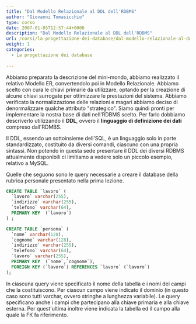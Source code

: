 ```yaml
---
title: "Dal Modello Relazionale al DDL dell'RDBMS"
author: "Giovanni Tomasicchio"
type: corso
date: 2007-01-05T12:57:44+0000
description: "Dal Modello Relazionale al DDL dell'RDBMS"
url: /corsi/la-progettazione-dei-database/dal-modello-relazionale-al-ddl-dellrdbms/
weight: 1
categories:
  - La progettazione dei database
  
---
```

Abbiamo preparato la descrizione del mini-mondo, abbiamo realizzato il relativo Modello ER, convertendolo poi in Modello Relazionale. Abbiamo scelto con cura le chiavi primarie da utilizzare, optando per la creazione di alcune chiavi surrogate per ottimizzare le prestazioni del sistema. Abbiamo verificato la normalizzazione delle relazioni e magari abbiamo deciso di denormalizzare qualche attributo "strategico". Siamo quindi pronti per implementare la nostra base di dati nell'RDBMS scelto. Per farlo dobbiamo descriverlo utilizzando il **DDL**, ovvero il **linguaggio di definizione dei dati** compreso dall'RDMBS.

Il DDL, essendo un sottoinsieme dell'SQL, è un linguaggio solo in parte standardizzato, costituito da diversi comandi, ciascuno con una propria sintassi. Non potendo in questa sede presentare il DDL dei diversi RDBMS attualmente disponibili ci limitiamo a vedere solo un piccolo esempio, relativo a MySQL.

Quelle che seguono sono le query necessarie a creare il database della rubrica personale presentato nella prima lezione.

 ```sql
CREATE TABLE `lavoro` (
   `lavoro` varchar(255),
   `indirizzo` varchar(255),
   `telefono` varchar(64),
   PRIMARY KEY  (`lavoro`)
) ;

CREATE TABLE `persona` (
   `nome` varchar(128),
   `cognome` varchar(128),
   `indirizzo` varchar(255),
   `telefono` varchar(64),
   `lavoro` varchar(255),
   PRIMARY KEY  (`nome`,`cognome`),
   FOREIGN KEY (`lavoro`) REFERENCES `lavoro` (`lavoro`)
);
```

In ciascuna query viene specificato il nome della tabella e i nomi dei campi che la costituiscono. Per ciascun campo viene indicato il dominio (in questo caso sono tutti varchar, ovvero stringhe a lunghezza variabile). Le query specificano anche i campi che partecipano alla chiave primaria e alla chiave esterna. Per quest'ultima inoltre viene indicata la tabella ed il campo alla quale la FK fa riferimento.